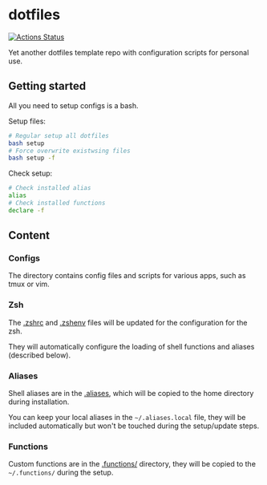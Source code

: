 # dotfiles

[![Actions Status](https://github.com/dlampsi/dotfiles/workflows/checks/badge.svg)](https://github.com/dlampsi/dotfiles/actions)

Yet another dotfiles template repo with configuration scripts for personal use.

## Getting started

All you need to setup configs is a bash.

Setup files:
```bash
# Regular setup all dotfiles
bash setup
# Force overwrite existwsing files
bash setup -f
```

Check setup:
```bash
# Check installed alias
alias
# Check installed functions
declare -f
```

<!-- https://github.com/webpro/awesome-dotfiles -->

## Content

### Configs

The directory contains config files and scripts for various apps, such as tmux or vim.

### Zsh

The [.zshrc](.zshrc) and [.zshenv](.zshenv) files will be updated for the configuration for the zsh.

They will automatically configure the loading of shell functions and aliases (described below).

### Aliases

Shell aliases are in the [.aliases](.aliases), which will be copied to the home directory during installation.

You can keep your local aliases in the `~/.aliases.local` file, they will be included automatically but won't be touched during the setup/update steps.

### Functions

Custom functions are in the [.functions/](.functions/) directory, they will be copied to the `~/.functions/` during the setup.
